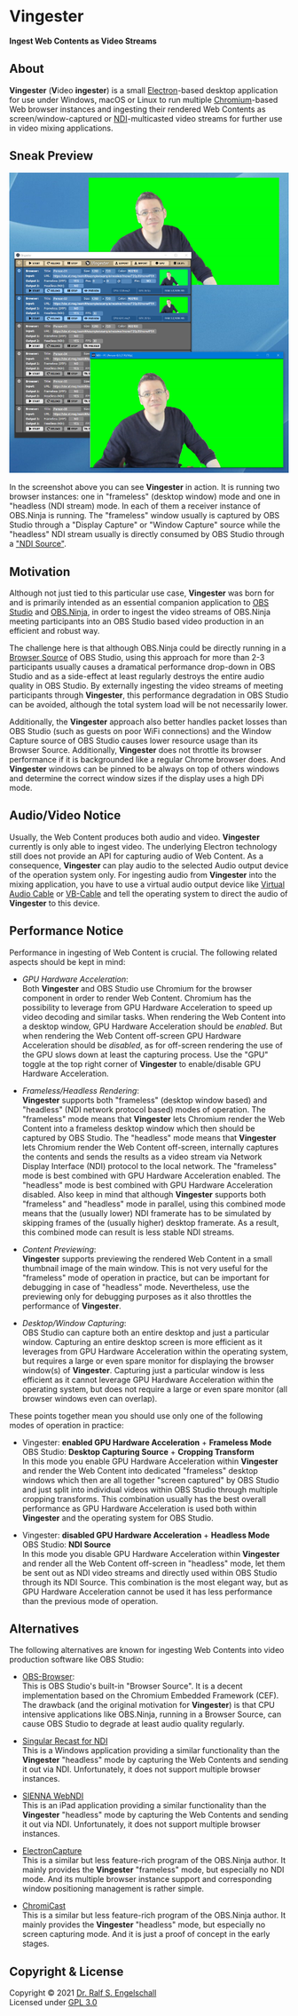 
<img src="https://raw.githubusercontent.com/rse/vingester/master/vingester-icon.png" width="150" align="right" alt=""/>

Vingester
=========

**Ingest Web Contents as Video Streams**

About
-----

**Vingester** (**V**ideo **ingester**) is a small
[Electron](https://www.electronjs.org/)-based desktop application
for use under Windows, macOS or Linux to run multiple
[Chromium](https://www.chromium.org/)-based Web browser instances and
ingesting their rendered Web Contents as screen/window-captured or
[NDI](https://www.ndi.tv/)-multicasted video streams for further use in
video mixing applications.

Sneak Preview
-------------

![Vingester Screenshot](vingester-screenshot.png)

In the screenshot above you can see **Vingester** in action. It is
running two browser instances: one in "frameless" (desktop window) mode
and one in "headless (NDI stream) mode. In each of them a receiver
instance of OBS.Ninja is running. The "frameless" window usually is
captured by OBS Studio through a "Display Capture" or "Window Capture"
source while the "headless" NDI stream usually is directly consumed by
OBS Studio through a ["NDI Source"](https://github.com/Palakis/obs-ndi).

Motivation
----------

Although not just tied to this particular use case, **Vingester** was born for
and is primarily intended as an essential companion application to [OBS
Studio](https://obsproject.com/) and [OBS.Ninja](https://obs.ninja/),
in order to ingest the video streams of OBS.Ninja meeting participants
into an OBS Studio based video production in an efficient and robust way.

The challenge here is that although OBS.Ninja could be directly running
in a [Browser Source](https://github.com/obsproject/obs-browser) of
OBS Studio, using this approach for more than 2-3 participants usually causes a
dramatical performance drop-down in OBS Studio and as a side-effect
at least regularly destroys the entire audio quality in OBS Studio.
By externally ingesting the video streams of meeting participants
through **Vingester**, this performance degradation in OBS Studio can be
avoided, although the total system load will be not necessarily lower.

Additionally, the **Vingester** approach also better handles packet
losses than OBS Studio (such as guests on poor WiFi connections) and the
Window Capture source of OBS Studio causes lower resource usage than
its Browser Source. Additionally, **Vingester** does not throttle its
browser performance if it is backgrounded like a regular Chrome browser
does. And **Vingester** windows can be pinned to be always on top of
others windows and determine the correct window sizes if the display
uses a high DPi mode.

Audio/Video Notice
------------------

Usually, the Web Content produces both audio and video. **Vingester**
currently is only able to ingest video. The underlying Electron
technology still does not provide an API for capturing audio
of Web Content. As a consequence, **Vingester** can play audio
to the selected Audio output device of the operation system
only. For ingesting audio from **Vingester** into the mixing
application, you have to use a virtual audio output device
like [Virtual Audio Cable](https://vac.muzychenko.net/en/) or
[VB-Cable](https://vb-audio.com/Cable/) and tell the operating system to
direct the audio of **Vingester** to this device.

Performance Notice
------------------

Performance in ingesting of Web Content is crucial. The following
related aspects should be kept in mind:

- *GPU Hardware Acceleration*:<br/>
  Both **Vingester** and OBS Studio use Chromium for the browser
  component in order to render Web Content. Chromium has the possibility
  to leverage from GPU Hardware Acceleration to speed up video decoding
  and similar tasks. When rendering the Web Content into a desktop
  window, GPU Hardware Acceleration should be *enabled*. But when
  rendering the Web Content off-screen GPU Hardware Acceleration should
  be *disabled*, as for off-screen rendering the use of the GPU slows
  down at least the capturing process. Use the "GPU" toggle at the
  top right corner of **Vingester** to enable/disable GPU Hardware
  Acceleration.

- *Frameless/Headless Rendering*:<br/>
  **Vingester** supports both "frameless" (desktop window based)
  and "headless" (NDI network protocol based) modes of operation. The
  "frameless" mode means that **Vingester** lets Chromium render the Web
  Content into a frameless desktop window which then should be captured
  by OBS Studio. The "headless" mode means that **Vingester** lets
  Chromium render the Web Content off-screen, internally captures the
  contents and sends the results as a video stream via Network Display
  Interface (NDI) protocol to the local network. The "frameless" mode is
  best combined with GPU Hardware Acceleration enabled. The "headless"
  mode is best combined with GPU Hardware Acceleration disabled. Also
  keep in mind that although **Vingester** supports both "frameless" and
  "headless" mode in parallel, using this combined mode means that the
  (usually lower) NDI framerate has to be simulated by skipping frames
  of the (usually higher) desktop framerate. As a result, this combined
  mode can result is less stable NDI streams.

- *Content Previewing*:<br/>
  **Vingester** supports previewing the rendered Web Content in a small
  thumbnail image of the main window. This is not very useful for the
  "frameless" mode of operation in practice, but can be important for
  debugging in case of "headless" mode. Nevertheless, use the previewing
  only for debugging purposes as it also throttles the performance of
  **Vingester**.

- *Desktop/Window Capturing*:<br/>
  OBS Studio can capture both an entire desktop and just a particular
  window. Capturing an entire desktop screen is more efficient as it leverages
  from GPU Hardware Acceleration within the operating system, but
  requires a large or even spare monitor for displaying the browser
  window(s) of **Vingester**. Capturing just a particular window is less
  efficient as it cannot leverage GPU Hardware Acceleration within the
  operating system, but does not require a large or even spare monitor
  (all browser windows even can overlap).

These points together mean you should use only one of the following
modes of operation in practice:

- Vingester: **enabled GPU Hardware Acceleration** + **Frameless Mode**<br/>
  OBS Studio: **Desktop Capturing Source** + **Cropping Transform**<br/>
  In this mode you enable GPU Hardware Acceleration within **Vingester**
  and render the Web Content into dedicated "frameless" desktop
  windows which then are all together "screen captured" by OBS Studio
  and just split into individual videos within OBS Studio through
  multiple cropping transforms. This combination usually has the best
  overall performance as GPU Hardware Acceleration is used both within
  **Vingester** and the operating system for OBS Studio.

- Vingester: **disabled GPU Hardware Acceleration** + **Headless Mode**<br/>
  OBS Studio: **NDI Source**<br/>
  In this mode you disable GPU Hardware Acceleration within
  **Vingester** and render all the Web Content off-screen in "headless"
  mode, let them be sent out as NDI video streams and directly used
  within OBS Studio through its NDI Source. This combination is the most
  elegant way, but as GPU Hardware Acceleration cannot be used it has
  less performance than the previous mode of operation.

Alternatives
------------

The following alternatives are known for ingesting Web Contents into
video production software like OBS Studio:

- [OBS-Browser](https://github.com/obsproject/obs-browser):<br/>
  This is OBS Studio's built-in "Browser Source". It is a decent
  implementation based on the Chromium Embedded Framework (CEF). The
  drawback (and the original motivation for **Vingester**) is that CPU
  intensive applications like OBS.Ninja, running in a Browser Source,
  can cause OBS Studio to degrade at least audio quality regularly.

- [Singular Recast for NDI](https://www.singular.live/ndi)<br/>
  This is a Windows application providing a similar functionality than
  the **Vingester** "headless" mode by capturing the Web Contents and
  sending it out via NDI. Unfortunately, it does not support multiple
  browser instances.

- [SIENNA WebNDI](http://www.sienna-tv.com/ndi/webndi.html)<br/>
  This is an iPad application providing a similar functionality than
  the **Vingester** "headless" mode by capturing the Web Contents and
  sending it out via NDI. Unfortunately, it does not support multiple
  browser instances.

- [ElectronCapture](https://github.com/steveseguin/electroncapture)<br/>
  This is a similar but less feature-rich program of the OBS.Ninja
  author. It mainly provides the **Vingester** "frameless" mode, but
  especially no NDI mode. And its multiple browser instance support and
  corresponding window positioning management is rather simple.

- [ChromiCast](https://github.com/steveseguin/chomicast)<br/>
  This is a similar but less feature-rich program of the OBS.Ninja
  author. It mainly provides the **Vingester** "headless" mode, but
  especially no screen capturing mode. And it is just a proof of concept
  in the early stages.

Copyright & License
-------------------

Copyright &copy; 2021 [Dr. Ralf S. Engelschall](mailto:rse@engelschall.com)<br/>
Licensed under [GPL 3.0](https://spdx.org/licenses/GPL-3.0-only)

